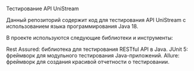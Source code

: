 Тестирование API UniStream

Данный репозиторий содержит код для тестирования API UniStream с использованием языка программирования Java 18. 

В проекте используются следующие библиотеки и инструменты:

Rest Assured: библиотека для тестирования RESTful API в Java.
JUnit 5: фреймворк для модульного тестирования Java-приложений.
Allure: фреймворк для создания красивой отчетности о тестировании.
